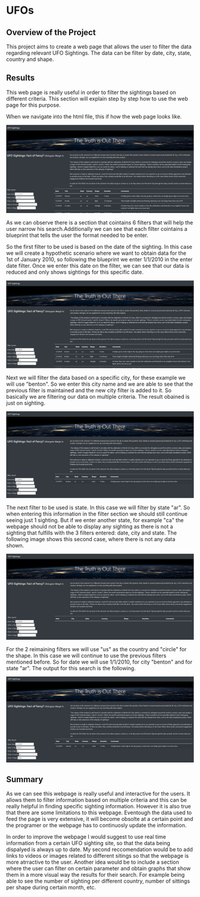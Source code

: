 # UFOs

## Overview of the Project
This project aims to create a web page that allows the user to filter the data regarding relevant UFO Sightings. The data can be filter by date, city, state, country and shape.

## Results
This web page is really useful in order to filter the sightings based on different criteria. This section will explain step by step how to use the web page for this purpose.

When we navigate into the html file, this if how the web page looks like.

![](static/images/initial_webpage.png)

As we can observe there is a section that cointains 6 filters that will help the user narrow his search.Additionally we can see that each filter cointains a blueprint that tells the user the format needed to be enter.

So the first filter to be used is based on the date of the sighting. In this case we will create a hypothetic scenario where we want to obtain data for the 1st of January 2010, so following the blueprint we enter 1/1/2010 in the enter date filter. Once we enter this date on the filter, we can see that our data is reduced and only shows sightings for this specific date.

![](static/images/enter_date.png)

Next we will filter the data based on a specific city, for these example we will use "benton". So we enter this city name and we are able to see that the previous filter is maintained and the new city filter is added to it. So basically we are filtering our data on multiple criteria. The result obained is just on sighting. 

![](static/images/enter_city.png)

The next filter to be used is state. In this case we will filter by state "ar". So when entering this information in the filter section we should still continue seeing just 1 sighting. But if we enter another state, for example "ca" the webpage should not be able to display any sighting as there is not a sighting that fulfills with the 3 filters entered: date, city and state. The following image shows this second case, where there is not any data shown. 

![](static/images/enter_state.png)

For the 2 reimaining filters we will use "us" as the country and "circle" for the shape. In this case we will continue to use the previous filters mentioned before. So for date we will use 1/1/2010, for city "benton" and for state "ar". The output for this search is the following. 

![](static/images/enter_country_shape.png)


## Summary

As we can see this webpage is really useful and interactive for the users. It allows them to filter information based on multiple criteria and this can be really helpful in finding specific sighting information. However it is also true that there are some limitations to this webpage. Eventough the data used to feed the page is very extensive, it will become obsolte at a certain point and the programer or the webpage has to continuosly update the information. 

In order to improve the webpage I would suggest to use real time information from a certain UFO sighting site, so that the data being dispalyed is always up to date. My second reccomendation would be to add links to videos or images related to different sitings so that the webpage is more atrractive to the user. Another idea would be to include a section where the user can filter on certain parameter and obtain graphs that show them in a more visual way the results for their search. For example being able to see the number of sighting per different country, number of sittings per shape during certain month, etc. 


